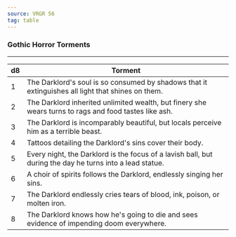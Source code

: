 ```yaml
---
source: VRGR 56
tag: table
---
```


### Gothic Horror Torments
---
|d8|Torment|
|----|------------|
|1|The Darklord's soul is so consumed by shadows that it extinguishes all light that shines on them.|
|2|The Darklord inherited unlimited wealth, but finery she wears turns to rags and food tastes like ash.|
|3|The Darklord is incomparably beautiful, but locals perceive him as a terrible beast.|
|4|Tattoos detailing the Darklord's sins cover their body.|
|5|Every night, the Darklord is the focus of a lavish ball, but during the day he turns into a lead statue.|
|6|A choir of spirits follows the Darklord, endlessly singing her sins.|
|7|The Darklord endlessly cries tears of blood, ink, poison, or molten iron.|
|8|The Darklord knows how he's going to die and sees evidence of impending doom everywhere.|
